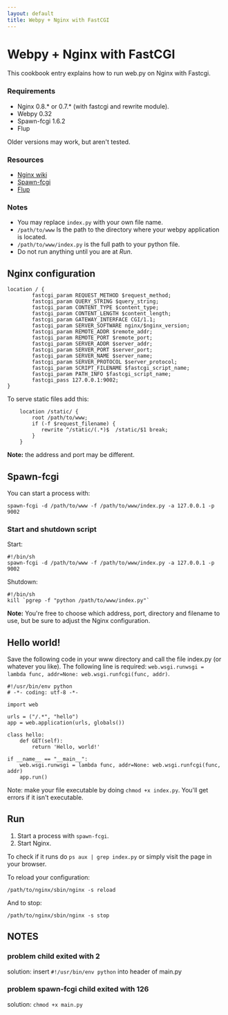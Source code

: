 ```yaml
---
layout: default
title: Webpy + Nginx with FastCGI
---
```


# Webpy + Nginx with FastCGI

This cookbook entry explains how to run web.py on Nginx with Fastcgi.

### Requirements

* Nginx 0.8.\* or 0.7.\* (with fastcgi and rewrite module).
* Webpy 0.32
* Spawn-fcgi 1.6.2
* Flup

Older versions may work, but aren't tested.

### Resources

* [Nginx wiki](http://wiki.nginx.org/NginxInstall)
* [Spawn-fcgi](http://redmine.lighttpd.net/projects/spawn-fcgi/news)
* [Flup](http://trac.saddi.com/flup)

### Notes

* You may replace `index.py` with your own file name.
* `/path/to/www` Is the path to the directory where your webpy application is located.
* `/path/to/www/index.py` is the full path to your python file.
* Do not run anything until you are at *Run*.

## Nginx configuration

	location / {
            fastcgi_param REQUEST_METHOD $request_method;
            fastcgi_param QUERY_STRING $query_string;
            fastcgi_param CONTENT_TYPE $content_type;
            fastcgi_param CONTENT_LENGTH $content_length;
            fastcgi_param GATEWAY_INTERFACE CGI/1.1;
            fastcgi_param SERVER_SOFTWARE nginx/$nginx_version;
            fastcgi_param REMOTE_ADDR $remote_addr;
            fastcgi_param REMOTE_PORT $remote_port;
            fastcgi_param SERVER_ADDR $server_addr;
            fastcgi_param SERVER_PORT $server_port;
            fastcgi_param SERVER_NAME $server_name;
            fastcgi_param SERVER_PROTOCOL $server_protocol;
            fastcgi_param SCRIPT_FILENAME $fastcgi_script_name;
            fastcgi_param PATH_INFO $fastcgi_script_name;
            fastcgi_pass 127.0.0.1:9002;
	}

To serve static files add this:

        location /static/ {
            root /path/to/www;
            if (-f $request_filename) {
               rewrite ^/static/(.*)$  /static/$1 break;
            }
        }

__Note:__ the address and port may be different.

## Spawn-fcgi

You can start a process with:

	spawn-fcgi -d /path/to/www -f /path/to/www/index.py -a 127.0.0.1 -p 9002

### Start and shutdown script

Start:

	#!/bin/sh
	spawn-fcgi -d /path/to/www -f /path/to/www/index.py -a 127.0.0.1 -p 9002

Shutdown:

	#!/bin/sh
	kill `pgrep -f "python /path/to/www/index.py"`

__Note:__ You're free to choose which address, port, directory and filename to use, but be sure to adjust the Nginx configuration.

## Hello world!

Save the following code in your www directory and call the file index.py (or whatever you like).
The following line is required: `web.wsgi.runwsgi = lambda func, addr=None: web.wsgi.runfcgi(func, addr)`.

	#!/usr/bin/env python
	# -*- coding: utf-8 -*-

	import web

	urls = ("/.*", "hello")
	app = web.application(urls, globals())

	class hello:
		def GET(self):
			return 'Hello, world!'

	if __name__ == "__main__":
		web.wsgi.runwsgi = lambda func, addr=None: web.wsgi.runfcgi(func, addr)
		app.run()

Note: make your file executable by doing `chmod +x index.py`. You'll get errors if it isn't executable.

## Run

1. Start a process with `spawn-fcgi`.
2. Start Nginx.

To check if it runs do `ps aux | grep index.py` or simply visit the page in your browser.

To reload your configuration:

	/path/to/nginx/sbin/nginx -s reload

And to stop:

	/path/to/nginx/sbin/nginx -s stop


## NOTES

### problem child exited with 2

solution:  insert `#!/usr/bin/env python` into header of main.py

### problem spawn-fcgi child exited with 126

solution: `chmod +x main.py`


